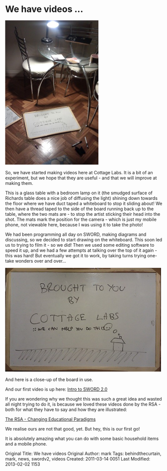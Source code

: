 # We have videos ...

<div class="row-fluid">
<img src="/media/vid_setup.jpg" alt="" title="vid_setup" class="span3 img thumbnail" />

So, we have started making videos here at Cottage Labs. It is a bit of an experiment, but we hope that they are useful - and that we will improve at making them.

This is a glass table with a bedroom lamp on it (the smudged surface of Richards table does a nice job of diffusing the light) shining down towards the floor where we have duct taped a whiteboard to stop it sliding about! We then have a thread taped to the side of the board running back up to the table, where the two mats are - to stop the artist sticking their head into the shot. The mats mark the position for the camera - which is just my mobile phone, not viewable here, because I was using it to take the photo!

We had been programming all day on SWORD, making diagrams and discussing, so we decided to start drawing on the whiteboard. This soon led us to trying to film it - so we did! Then we used some editing software to speed it up, and we had a few attempts at talking over the top of it again - this was hard! But eventually we got it to work, by taking turns trying one-take wonders over and over... 
</div>

<div class="row-fluid">
<img src="/media/vid_closeup.jpg" alt="" title="vid_closeup" class="span3 img thumbnail" />

And here is a close-up of the board in use.

And our first video is up here: <a href="/news/intro-to-sword-2">Intro to SWORD 2.0</a>

If you are wondering why we thought this was such a great idea and wasted all night trying to do it, is because we loved these videos done by the RSA - both for what they have to say and how they are illustrated:

<a href="http://www.youtube.com/watch?v=zDZFcDGpL4U">The RSA - Changing Educational Paradigms</a>

We realise ours are not that good, yet. But hey, this is our first go!

It is absolutely amazing what you can do with some basic household items and a mobile phone.
</div>



Original Title: We have videos
Original Author: mark
Tags: behindthecurtain, mark, news, swordv2, videos
Created: 2011-03-14 0051
Last Modified: 2013-02-02 1153
